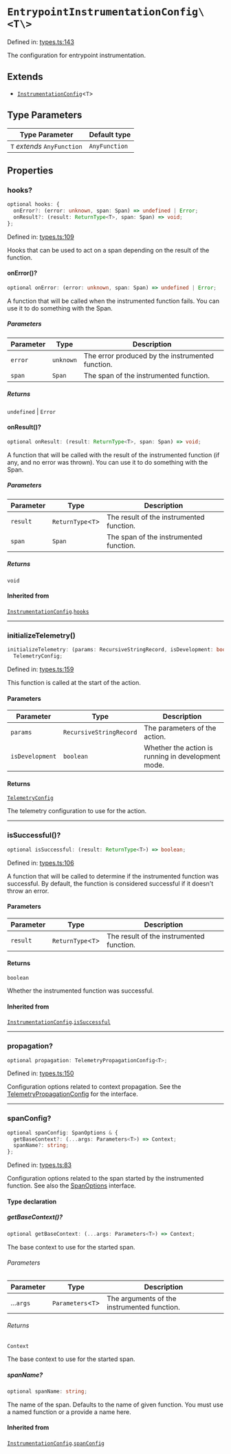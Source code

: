 # `EntrypointInstrumentationConfig\<T\>`

Defined in: [types.ts:143](https://github.com/adobe/commerce-integration-starter-kit/blob/d331e59f0d2bdbb84c234c4a5a46f01bc1fa0c09/packages/aio-lib-telemetry/source/types.ts#L143)

The configuration for entrypoint instrumentation.

## Extends

- [`InstrumentationConfig`](InstrumentationConfig.md)\<`T`\>

## Type Parameters

| Type Parameter              | Default type  |
| --------------------------- | ------------- |
| `T` _extends_ `AnyFunction` | `AnyFunction` |

## Properties

### hooks?

```ts
optional hooks: {
  onError?: (error: unknown, span: Span) => undefined | Error;
  onResult?: (result: ReturnType<T>, span: Span) => void;
};
```

Defined in: [types.ts:109](https://github.com/adobe/commerce-integration-starter-kit/blob/d331e59f0d2bdbb84c234c4a5a46f01bc1fa0c09/packages/aio-lib-telemetry/source/types.ts#L109)

Hooks that can be used to act on a span depending on the result of the function.

#### onError()?

```ts
optional onError: (error: unknown, span: Span) => undefined | Error;
```

A function that will be called when the instrumented function fails.
You can use it to do something with the Span.

##### Parameters

| Parameter | Type      | Description                                      |
| --------- | --------- | ------------------------------------------------ |
| `error`   | `unknown` | The error produced by the instrumented function. |
| `span`    | `Span`    | The span of the instrumented function.           |

##### Returns

`undefined` \| `Error`

#### onResult()?

```ts
optional onResult: (result: ReturnType<T>, span: Span) => void;
```

A function that will be called with the result of the instrumented function (if any, and no error was thrown).
You can use it to do something with the Span.

##### Parameters

| Parameter | Type                | Description                              |
| --------- | ------------------- | ---------------------------------------- |
| `result`  | `ReturnType`\<`T`\> | The result of the instrumented function. |
| `span`    | `Span`              | The span of the instrumented function.   |

##### Returns

`void`

#### Inherited from

[`InstrumentationConfig`](InstrumentationConfig.md).[`hooks`](InstrumentationConfig.md#hooks)

---

### initializeTelemetry()

```ts
initializeTelemetry: (params: RecursiveStringRecord, isDevelopment: boolean) =>
  TelemetryConfig;
```

Defined in: [types.ts:159](https://github.com/adobe/commerce-integration-starter-kit/blob/d331e59f0d2bdbb84c234c4a5a46f01bc1fa0c09/packages/aio-lib-telemetry/source/types.ts#L159)

This function is called at the start of the action.

#### Parameters

| Parameter       | Type                    | Description                                        |
| --------------- | ----------------------- | -------------------------------------------------- |
| `params`        | `RecursiveStringRecord` | The parameters of the action.                      |
| `isDevelopment` | `boolean`               | Whether the action is running in development mode. |

#### Returns

[`TelemetryConfig`](TelemetryConfig.md)

The telemetry configuration to use for the action.

---

### isSuccessful()?

```ts
optional isSuccessful: (result: ReturnType<T>) => boolean;
```

Defined in: [types.ts:106](https://github.com/adobe/commerce-integration-starter-kit/blob/d331e59f0d2bdbb84c234c4a5a46f01bc1fa0c09/packages/aio-lib-telemetry/source/types.ts#L106)

A function that will be called to determine if the instrumented function was successful.
By default, the function is considered successful if it doesn't throw an error.

#### Parameters

| Parameter | Type                | Description                              |
| --------- | ------------------- | ---------------------------------------- |
| `result`  | `ReturnType`\<`T`\> | The result of the instrumented function. |

#### Returns

`boolean`

Whether the instrumented function was successful.

#### Inherited from

[`InstrumentationConfig`](InstrumentationConfig.md).[`isSuccessful`](InstrumentationConfig.md#issuccessful)

---

### propagation?

```ts
optional propagation: TelemetryPropagationConfig<T>;
```

Defined in: [types.ts:150](https://github.com/adobe/commerce-integration-starter-kit/blob/d331e59f0d2bdbb84c234c4a5a46f01bc1fa0c09/packages/aio-lib-telemetry/source/types.ts#L150)

Configuration options related to context propagation.
See the [TelemetryPropagationConfig](TelemetryPropagationConfig.md) for the interface.

---

### spanConfig?

```ts
optional spanConfig: SpanOptions & {
  getBaseContext?: (...args: Parameters<T>) => Context;
  spanName?: string;
};
```

Defined in: [types.ts:83](https://github.com/adobe/commerce-integration-starter-kit/blob/d331e59f0d2bdbb84c234c4a5a46f01bc1fa0c09/packages/aio-lib-telemetry/source/types.ts#L83)

Configuration options related to the span started by the instrumented function.
See also the [SpanOptions](https://open-telemetry.github.io/opentelemetry-js/interfaces/_opentelemetry_api._opentelemetry_api.SpanOptions.html) interface.

#### Type declaration

##### getBaseContext()?

```ts
optional getBaseContext: (...args: Parameters<T>) => Context;
```

The base context to use for the started span.

###### Parameters

| Parameter | Type                | Description                                 |
| --------- | ------------------- | ------------------------------------------- |
| ...`args` | `Parameters`\<`T`\> | The arguments of the instrumented function. |

###### Returns

`Context`

The base context to use for the started span.

##### spanName?

```ts
optional spanName: string;
```

The name of the span. Defaults to the name of given function.
You must use a named function or a provide a name here.

#### Inherited from

[`InstrumentationConfig`](InstrumentationConfig.md).[`spanConfig`](InstrumentationConfig.md#spanconfig)
